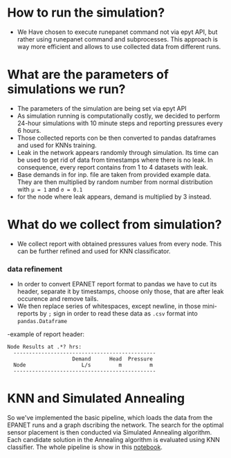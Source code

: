 # How to run the simulation?
- We Have chosen to execute runepanet command not via epyt API, but rather using runepanet command and subprocesses. This approach is way more efficient and allows to use collected data from different runs.
# What are the parameters of simulations we run?
- The parameters of the simulation are being set via epyt API
- As simulation running is computationally costly, we decided to perform 24-hour simulations with 10 minute steps and reporting pressures every 6 hours.
- Those collected reports con be then converted to pandas dataframes and used for KNNs training.
- Leak in the network appears randomly through simulation. Its time can be used to get rid of data from timestamps where there is no leak. In consequence, every report contains from 1 to 4 datasets with leak.
- Base demands in for inp. file are taken from provided example data. They are then multiplied by random number from normal distribution with `μ = 1` and `σ = 0.1`
- for the node where leak appears, demand is multiplied by 3 instead.
# What do we collect from simulation?
- We collect report with obtained pressures values from every node. This can be further refined and used for KNN classificator.
### data refinement
- In order to convert EPANET report format to pandas we have to cut its header, separate it by timestamps, choose only those, that are after leak occurence and remove tails.
- We then replace series of whitespaces, except newline, in those mini-reports by `;` sign in order to read these data as `.csv` format into `pandas.Dataframe`

-example of report header:
```
Node Results at .*? hrs:
  ----------------------------------------------
                     Demand      Head  Pressure
  Node                  L/s         m         m
  ----------------------------------------------
  ```

  # KNN and Simulated Annealing

  So we've implemented the basic pipeline, which loads the data from the EPANET runs and a graph dscribing the network. The search for the optimal sensor placement is then conducted via Simulated Annealing algorithm. Each candidate solution in the Annealing algorithm is evaluated using KNN classifier. The whole pipeline is show in this [notebook](../notebooks/leak_prediction.ipynb).